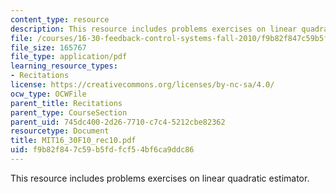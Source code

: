 ```yaml
---
content_type: resource
description: This resource includes problems exercises on linear quadratic estimator.
file: /courses/16-30-feedback-control-systems-fall-2010/f9b82f847c59b5fdfcf54bf6ca9ddc86_MIT16_30F10_rec10.pdf
file_size: 165767
file_type: application/pdf
learning_resource_types:
- Recitations
license: https://creativecommons.org/licenses/by-nc-sa/4.0/
ocw_type: OCWFile
parent_title: Recitations
parent_type: CourseSection
parent_uid: 745dc400-2d26-7710-c7c4-5212cbe82362
resourcetype: Document
title: MIT16_30F10_rec10.pdf
uid: f9b82f84-7c59-b5fd-fcf5-4bf6ca9ddc86
---
```

This resource includes problems exercises on linear quadratic estimator.